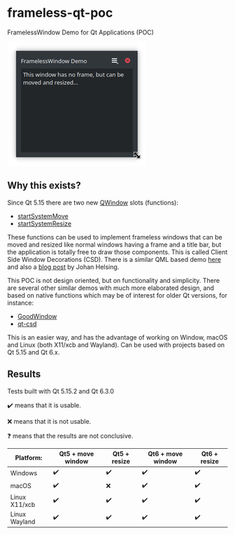 # frameless-qt-poc

FramelessWindow Demo for Qt Applications (POC)

![screenshot](screenshot.png "screenshot")

## Why this exists?

Since Qt 5.15 there are two new [QWindow](https://doc.qt.io/qt-5/qwindow.html) slots (functions):
* [startSystemMove](https://doc.qt.io/qt-5/qwindow.html#startSystemMove)
* [startSystemResize](https://doc.qt.io/qt-5/qwindow.html#startSystemResize)

These functions can be used to implement frameless windows that can be moved and resized like normal windows having
a frame and a title bar, but the application is totally free to draw those components. This is called
Client Side Window Decorations (CSD). There is a similar QML based demo [here](https://github.com/johanhelsing/qt-csd-demo)
and also a [blog post](https://www.qt.io/blog/custom-window-decorations) by Johan Helsing.

This POC is not design oriented, but on functionality and simplicity. There are several other similar demos
with much more elaborated design, and based on native functions which may be of interest for older
Qt versions, for instance:
* [GoodWindow](https://github.com/antonypro/QGoodWindow)
* [qt-csd](https://github.com/Longhanks/qt-csd)

This is an easier way, and has the advantage of working on Window, macOS and Linux (both X11/xcb and Wayland).
Can be used with projects based on Qt 5.15 and Qt 6.x.

## Results

Tests built with Qt 5.15.2 and Qt 6.3.0

:heavy_check_mark: means that it is usable.

:x: means that it is not usable.

:question: means that the results are not conclusive.

| Platform:      | Qt5 + move window  | Qt5 + resize       | Qt6 + move window  | Qt6 + resize       |
| -------------- | ------------------ | ------------------ | ------------------ | ------------------ |
| Windows        | :heavy_check_mark: | :heavy_check_mark: | :heavy_check_mark: | :heavy_check_mark: |
| macOS          | :heavy_check_mark: | :x:                | :heavy_check_mark: | :heavy_check_mark: |
| Linux X11/xcb  | :heavy_check_mark: | :heavy_check_mark: | :heavy_check_mark: | :heavy_check_mark: |
| Linux Wayland  | :heavy_check_mark: | :heavy_check_mark: | :heavy_check_mark: | :heavy_check_mark: |
